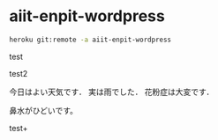 aiit-enpit-wordpress
====================

```bash
heroku git:remote -a aiit-enpit-wordpress
```
test

test2

今日はよい天気です．
実は雨でした．
花粉症は大変です．

鼻水がひどいです。

test+